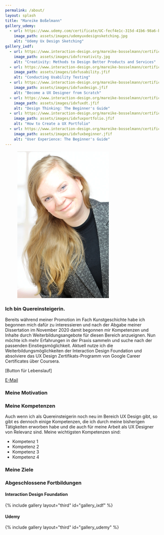 ```yaml
---
permalink: /about/
layout: splash
title: "Mareike Boßelmann"
gallery_udemy:
  - url: https://www.udemy.com/certificate/UC-fecf4e1c-315d-41b6-98a6-b4dfcb1484f5
    image_path: assets/images/udemyuxdesignsketching.jpg
    alt: "Udemy Ux Design Sketching"
gallery_ixdf:
  - url: https://www.interaction-design.org/mareike-bosselmann/certificate/course/8ffd8c1c-9c52-4c1c-b309-dba88524c432
    image_path: assets/images/idxfcreativity.jpg
    alt: "Creativity: Methods to Design Better Products and Services"
  - url: https://www.interaction-design.org/mareike-bosselmann/certificate/course/7f9d4423-fbdf-4fce-a398-592fe9f73204
    image_path: assets/images/idxfusability.jfif
    alt: "Conducting Usability Testing"
  - url: https://www.interaction-design.org/mareike-bosselmann/certificate/course/d35c481a-fb73-4ebc-8b5e-4a6670122d02?certificateType=course
    image_path: assets/images/idxfuxdesign.jfif
    alt: "Become a UX Designer from Scratch"
  - url: https://www.interaction-design.org/mareike-bosselmann/certificate/course/313f43bd-fd91-4fb8-b3b5-2b649d704c06
    image_path: assets/images/idxfuxdt.jfif
    alt: "Design Thinking: The Beginner's Guide"
  - url: https://www.interaction-design.org/mareike-bosselmann/certificate/course/d0a425c0-72e8-424a-a393-3c2a008359b1
    image_path: assets/images/idxfuxportfolio.jfif
    alt: "How to Create a UX Portfolio"
  - url: https://www.interaction-design.org/mareike-bosselmann/certificate/course/950c716a-fa49-4ee8-aeb0-f24191ee8bb2
    image_path: assets/images/idxfuxbeginner.jfif
    alt: "User Experience: The Beginner's Guide"
---
```


<figure style="width: 300px" class="align-right">
  <img src="https://github.com/mbosselmann/portfolio/blob/master/assets/images/startbild.png?raw=true" alt="">
  </figure> 

### Ich bin Quereinsteigerin.
Bereits während meiner Promotion im Fach Kunstgeschichte habe ich begonnen mich dafür zu interessieren und nach der Abgabe meiner Dissertation im November 2020 damit begonnen mir Kompetenzen und Inhalte durch Weiterbildungsangebote für diesen Bereich anzueignen. Nun möchte ich mehr Erfahrungen in der Praxis sammeln und suche nach der passenden Einstiegsmöglichkeit. Aktuell nutze ich die Weiterbildungsmöglichkeiten der Interaction Design Foundation und absolviere das UX Design Zertifikats-Programm von Google Career Certificates über Coursera.

[Button für Lebenslauf]

<a href="mailto:mareike.bosselmann@gmx.de" class="btn btn--primary">E-Mail</a>

### Meine Motivation

### Meine Kompetenzen
Auch wenn ich als Quereinsteigerin noch neu im Bereich UX Design gibt, so gibt es dennoch einige Kompetenzen, die ich durch meine bisherigen Tätigkeiten erworben habe und die auch für meine Arbeit als UX Designer von Relevanz sind. Meine wichtigsten Kompetenzen sind:
* Kompetenz 1
* Kompetenz 2
* Kompetenz 3
* Kompetenz 4

### Meine Ziele

### Abgeschlossene Fortbildungen
#### Interaction Design Foundation
{% include gallery layout="third" id="gallery_ixdf" %}

#### Udemy
{% include gallery layout="third" id="gallery_udemy" %}
